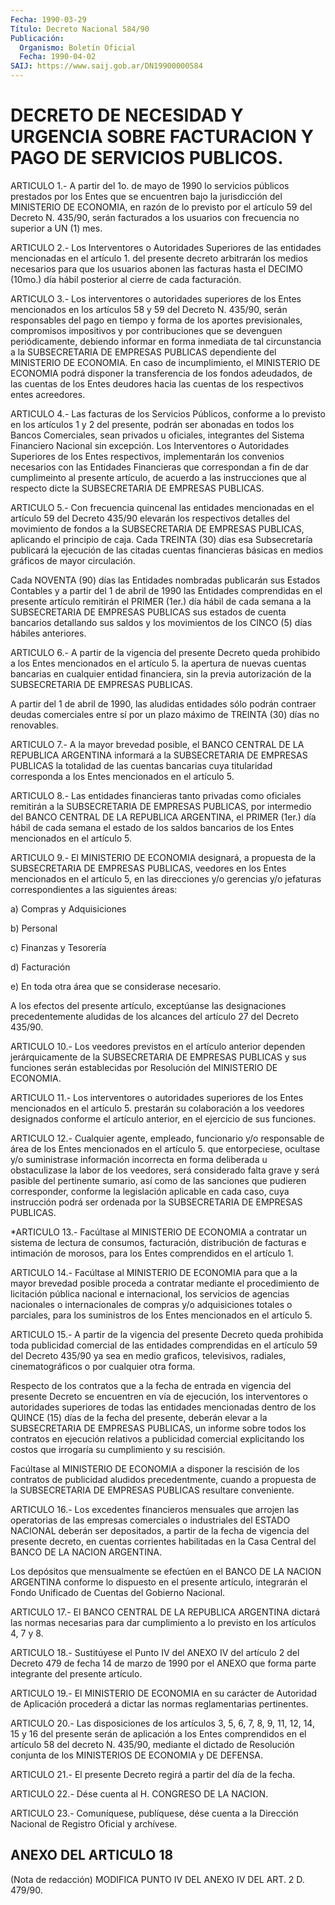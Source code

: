 ```yaml
---
Fecha: 1990-03-29
Título: Decreto Nacional 584/90
Publicación:
  Organismo: Boletín Oficial
  Fecha: 1990-04-02
SAIJ: https://www.saij.gob.ar/DN19900000584
---
```

# DECRETO DE NECESIDAD Y URGENCIA SOBRE FACTURACION Y PAGO DE SERVICIOS PUBLICOS.

<a id="1"></a>
ARTICULO  1.-  A  partir  del 1o. de mayo de 1990 lo servicios públicos  prestados  por  los  Entes  que  se  encuentren  bajo  la jurisdicción del MINISTERIO DE ECONOMIA,  en  razón  de lo previsto por  el artículo 59 del Decreto N. 435/90, serán facturados  a  los usuarios con frecuencia no superior a UN (1) mes.

<a id="2"></a>
ARTICULO 2.- Los Interventores o Autoridades Superiores de las entidades  mencionadas  en  el  artículo  1.  del  presente decreto arbitrarán los medios necesarios para que los usuarios  abonen  las facturas  hasta  el DECIMO (10mo.) día hábil posterior al cierre de cada facturación.

<a id="3"></a>
ARTICULO 3.- Los interventores o autoridades superiores de los Entes  mencionados  en los artículos 58 y 59 del Decreto N. 435/90, serán responsables del  pago  en  tiempo  y  forma  de  los aportes previsionales, compromisos impositivos y por contribuciones  que se devenguen  periódicamente, debiendo informar en forma inmediata  de tal  circunstancia    a   la  SUBSECRETARIA  DE  EMPRESAS  PUBLICAS dependiente del MINISTERIO  DE ECONOMIA. En caso de incumplimiento, el MINISTERIO DE ECONOMIA podrá  disponer  la  transferencia de los fondos  adeudados, de las cuentas de los Entes deudores  hacia  las cuentas de los respectivos entes acreedores.

<a id="4"></a>
ARTICULO 4.- Las facturas de los Servicios Públicos, conforme a lo previsto  en  los  artículos  1  y  2  del  presente, podrán ser abonadas  en  todos  los  Bancos  Comerciales,  sean  privados    u oficiales,    integrantes   del  Sistema  Financiero  Nacional  sin excepción. Los Interventores  o Autoridades Superiores de los Entes respectivos,  implementarán  los    convenios  necesarios  con  las Entidades Financieras que correspondan  a  fin  de dar cumplimeinto al  presente  artículo,  de  acuerdo  a  las instrucciones  que  al respecto dicte la SUBSECRETARIA DE EMPRESAS PUBLICAS.

<a id="5"></a>
ARTICULO 5.- Con frecuencia quincenal las entidades mencionadas en el  artículo  59  del  Decreto  435/90  elevarán los respectivos detalles  del movimiento de fondos a la SUBSECRETARIA  DE  EMPRESAS PUBLICAS, aplicando  el  principio  de caja. Cada TREINTA (30) días esa Subsecretaría publicará la ejecución  de  las  citadas  cuentas financieras  básicas en medios gráficos de mayor circulación.

Cada NOVENTA (90)  días  las  Entidades  nombradas  publicarán  sus Estados  Contables  y a partir del 1 de abril de 1990 las Entidades comprendidas en el presente  artículo  remitirán  el  PRIMER (1er.) día  hábil  de cada semana a la SUBSECRETARIA DE EMPRESAS  PUBLICAS sus  estados de  cuenta  bancarios  detallando  sus  saldos  y  los movimientos de los CINCO (5) días hábiles anteriores.

<a id="6"></a>
ARTICULO 6.- A partir de la vigencia del presente Decreto queda prohibido  a los Entes mencionados en el artículo 5. la apertura de nuevas cuentas  bancarias  en  cualquier entidad financiera, sin la previa autorización de la SUBSECRETARIA  DE EMPRESAS PUBLICAS.

A  partir  del  1  de  abril de 1990, las aludidas  entidades  sólo podrán contraer deudas comerciales  entre sí por un plazo máximo de TREINTA (30) días no renovables.

<a id="7"></a>
ARTICULO  7.- A la mayor brevedad posible, el BANCO CENTRAL DE LA REPUBLICA ARGENTINA  informará  a  la  SUBSECRETARIA DE EMPRESAS PUBLICAS  la  totalidad de las cuentas bancarias  cuya  titularidad corresponda a los Entes mencionados en el artículo 5.

<a id="8"></a>
ARTICULO  8.-  Las  entidades  financieras tanto privadas como oficiales remitirán a la SUBSECRETARIA  DE  EMPRESAS  PUBLICAS, por intermedio del BANCO CENTRAL DE LA REPUBLICA ARGENTINA,  el  PRIMER (1er.)  día  hábil de cada semana el estado de los saldos bancarios de los Entes mencionados en el artículo 5.

<a id="9"></a>
ARTICULO  9.- El MINISTERIO DE ECONOMIA designará, a propuesta de la SUBSECRETARIA  DE  EMPRESAS  PUBLICAS,  veedores en los Entes mencionados en el artículo 5, en las direcciones  y/o gerencias y/o jefaturas correspondientes a las siguientes áreas:

a) Compras y Adquisiciones

b) Personal

c) Finanzas y Tesorería

d) Facturación

e) En toda otra área que se considerase necesario.

A los efectos del presente artículo, exceptúanse las  designaciones precedentemente  aludidas  de  los  alcances  del  artículo 27  del Decreto 435/90.

<a id="10"></a>
ARTICULO  10.-  Los veedores previstos en el artículo anterior dependen jerárquicamente  de  la SUBSECRETARIA DE EMPRESAS PUBLICAS y sus funciones serán establecidas  por  Resolución  del MINISTERIO DE ECONOMIA.

<a id="11"></a>
ARTICULO 11.- Los interventores o autoridades superiores de los Entes  mencionados  en  el  artículo 5. prestarán su colaboración a los  veedores  designados conforme  el  artículo  anterior,  en  el ejercicio de sus funciones.

<a id="12"></a>
ARTICULO  12.-  Cualquier  agente,  empleado,  funcionario y/o responsable de área de los Entes mencionados en el artículo  5. que entorpeciese,  ocultase y/o suministrase información incorrecta  en forma deliberada  u  obstaculizase  la  labor de los veedores, será considerado falta grave y será pasible del  pertinente sumario, así como  de  las  sanciones  que  pudieren corresponder,  conforme  la legislación  aplicable en cada caso,  cuya  instrucción  podrá  ser ordenada por la SUBSECRETARIA DE EMPRESAS PUBLICAS.

<a id="13"></a>
*ARTICULO 13.- Facúltase al MINISTERIO DE ECONOMIA a contratar un sistema  de  lectura  de  consumos, facturación, distribución de facturas e intimación de morosos,  para  los  Entes comprendidos en el artículo 1.

<a id="14"></a>
ARTICULO 14.- Facúltase al MINISTERIO DE ECONOMIA para que a la mayor brevedad posible proceda a contratar mediante el procedimiento  de  licitación pública nacional e internacional, los servicios de agencias  nacionales  o internacionales de compras y/o adquisiciones  totales o parciales, para  los  suministros  de  los Entes mencionados en el artículo 5.

<a id="15"></a>
ARTICULO  15.-  A  partir  de la vigencia del presente Decreto queda  prohibida  toda  publicidad  comercial    de  las  entidades comprendidas en el artículo 59 del Decreto 435/90  ya  sea en medio graficos,  televisivos, radiales, cinematográficos o por  cualquier otra forma.

Respecto de  los  contratos  que  a la fecha de entrada en vigencia del  presente  Decreto  se encuentren  en  vía  de  ejecución,  los interventores  o autoridades  superiores  de  todas  las  entidades mencionadas dentro  de  los  QUINCE  (15)  días  de  la  fecha  del presente,  deberán  elevar a la SUBSECRETARIA DE EMPRESAS PUBLICAS, un informe sobre todos  los  contratos  en  ejecución  relativos  a publicidad  comercial  explicitando  los  costos  que  irrogaría su cumplimiento y su rescisión.

Facúltase al MINISTERIO DE ECONOMIA a disponer la rescisión  de los contratos    de    publicidad  aludidos  precedentmente,  cuando  a propuesta  de  la  SUBSECRETARIA  DE  EMPRESAS  PUBLICAS  resultare conveniente.

<a id="16"></a>
ARTICULO 16.- Los excedentes financieros mensuales que arrojen las operatorias  de  las  empresas  comerciales  o industriales del ESTADO NACIONAL deberán ser depositados, a partir  de  la  fecha de vigencia  del  presente  decreto, en cuentas corrientes habilitadas en  la  Casa  Central  del  BANCO  DE  LA  NACION  ARGENTINA.

Los depósitos que mensualmente  se  efectúen  en  el  BANCO  DE  LA NACION  ARGENTINA  conforme  lo  dispuesto en el presente artículo, integrarán  el Fondo Unificado de Cuentas  del  Gobierno  Nacional.

<a id="17"></a>
ARTICULO  17.-  El  BANCO  CENTRAL  DE  LA REPUBLICA ARGENTINA dictará las normas necesarias para dar cumplimiento  a  lo previsto en los artículos 4, 7 y 8.

<a id="18"></a>
ARTICULO 18.- Sustitúyese el Punto IV del ANEXO IV del artículo 2 del  Decreto  479  de  fecha 14 de marzo de 1990 por el ANEXO que forma parte integrante del presente artículo.

<a id="19"></a>
ARTICULO  19.-  El  MINISTERIO  DE  ECONOMIA en su carácter de Autoridad de Aplicación procederá a dictar las normas reglamentarias pertinentes.

<a id="20"></a>
ARTICULO 20.- Las disposiciones de los artículos 3, 5, 6, 7, 8, 9, 11,  12,  14,  15  y  16  del presente serán de aplicación a los Entes  comprendidos  en  el artículo  58  del  decreto  N.  435/90, mediante el dictado de Resolución  conjunta  de  los MINISTERIOS DE ECONOMIA y DE DEFENSA.

<a id="21"></a>
ARTICULO 21.- El presente Decreto regirá a partir del día de la fecha.

<a id="22"></a>
ARTICULO  22.-  Dése  cuenta  al  H.  CONGRESO  DE  LA NACION.

<a id="23"></a>
ARTICULO  23.-  Comuníquese,  publíquese,  dése  cuenta  a  la Dirección Nacional de Registro Oficial y archívese.

## ANEXO DEL ARTICULO 18

<a id="1"></a>
(Nota  de redacción) MODIFICA PUNTO IV DEL ANEXO IV DEL ART. 2 D. 479/90.